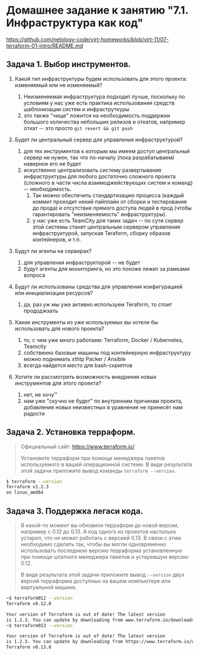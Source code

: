 # Домашнее задание к занятию "7.1. Инфраструктура как код"

https://github.com/netology-code/virt-homeworks/blob/virt-11/07-terraform-01-intro/README.md

## Задача 1. Выбор инструментов.

1. Какой тип инфраструктуры будем использовать для этого проекта: изменяемый или не изменяемый?
   1. Неизменяемая инфраструктура подходит лучше, поскольку по условиям у нас уже есть практика использования средств шаблонизации систем и инфраструткуры
   2. это также "чище" ложится на необходимость поддержки большого количества небольших релизов и откатов, например откат -- это просто `git revert && git push`
2. Будет ли центральный сервер для управления инфраструктурой?
   1. для тех инструментов к которым мы имеем доступ центральный сервер не нужен, так что по-началу (пока разрабатываем) наверное его не будет
   2. искуственно централизовать систему развертывания инфраструктуры для любого достаточно сложного проекта (сложного в части числа взаимоджействующих систем и команд) -- необходимость. 
      1. Так можно обеспечить стандартизацию процесса (каждый коммит проходит некий пайплайн от сборки и тестирования до прода) и отсутствие прямого доступа людей в прод (чтобы гарантировать "неизменяемость" инфраструктуры).
      2. у нас уже есть TeamCity для таких задач -- по сути сервер этой системы станет центральным сервером управления инфраструктурой, запуская Teraform, сборку образов контейнеров, и т.п.
3. Будут ли агенты на серверах?
   1. для управления инфраструкторой -- не будет
   2. будут агенты для мониторинга, но это похоже лежит за рамками вопроса
4. Будут ли использованы средства для управления конфигурацией или инициализации ресурсов?
   1. да, раз уж мы уже активно используем Teraform, то стоит прододжэать

5. Какие инструменты из уже используемых вы хотели бы использовать для нового проекта? 
   1. то, с чем уже много работаем: Terraform, Docker / Kubernetes, Teamcity
   2. собственно базовые машины под контейнерную инфраструктуру можно поднимать xthtp Packer / Ansible
   3. всегда найдется место для bash-скриптов
6. Хотите ли рассмотреть возможность внедрения новых инструментов для этого проекта?
   1. нет, не хочу™
   2. нам уже "скучно не будет" по внутренним причинам проекта, добавление новых неизвестных в уравнение не принесёт нам радости

## Задача 2. Установка терраформ. 

>Официальный сайт: https://www.terraform.io/
>
>Установите терраформ при помощи менеджера пакетов используемого в вашей операционной системе.
>В виде результата этой задачи приложите вывод команды `terraform --version`.

```bash
$ terraform --version
Terraform v1.2.3
on linux_amd64
```

## Задача 3. Поддержка легаси кода. 

>В какой-то момент вы обновили терраформ до новой версии, например с 0.12 до 0.13. 
>А код одного из проектов настолько устарел, что не может работать с версией 0.13. 
>В связи с этим необходимо сделать так, чтобы вы могли одновременно использовать последнюю версию терраформа установленную при помощи
>штатного менеджера пакетов и устаревшую версию 0.12. 
>
>В виде результата этой задачи приложите вывод `--version` двух версий терраформа доступных на вашем компьютере 
>или виртуальной машине.

```bash
~$ terraform012 --version
Terraform v0.12.0

Your version of Terraform is out of date! The latest version
is 1.2.3. You can update by downloading from www.terraform.io/downloads.html
~$ terraform013 --version

Your version of Terraform is out of date! The latest version
is 1.2.3. You can update by downloading from https://www.terraform.io/downloads.html
Terraform v0.13.0
```
